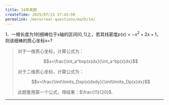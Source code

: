 ```yaml
---
title: 14年真题
createTime: 2025/07/21 17:43:50
permalink: /more/real-questions/math/14/
---
```


1、一根长度为1的细棒位于x轴的区间$[0,1]$上，若其线密度$p(x)=-x^2+2x+1$，则该细棒的质心坐标x=?

> 对于一维质心坐标，计算公式为：
> 
> $$x=\frac{\int_a^bxp(x)dx}{\int_a^bp(x)dx}$$
> 
> 对于二维质心坐标，计算公式为：
> 
> $$x=\frac{\iint\limits_Dxp(x)dxdy}{\iint\limits_Dp(x)dx}$$
> 
> 此题套用第一个公式，得结果：$\frac{11}{20}$.

---
